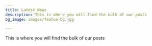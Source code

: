 ```yaml
---
title: Latest News
description: This is where you will find the bulk of our posts
bg_image: images/featue-bg.jpg

---
```

This is where you will find the bulk of our posts